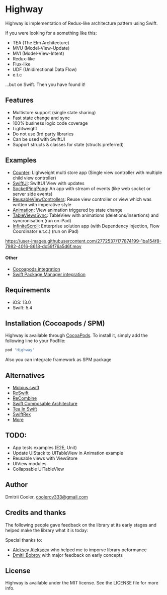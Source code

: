 # Highway

Highway is implementation of Redux-like architecture pattern using Swift.

If you were looking for a something like this: 
- TEA (The Elm Architecture)
- MVU (Model-View-Update)
- MVI (Model-View-Intent)
- Redux-like
- Flux-like
- UDF (Unidirectional Data Flow)
- e.t.c

...but on Swift. Then you have found it!

## Features

- Multistore support (single state sharing)
- Fast state change and sync
- 100% business logic code coverage
- Lightweight
- Do not use 3rd party libraries
- Can be used with SwiftUI
- Support structs & classes for state (structs preferred)

## Examples

- [Counter](https://github.com/cooler333/Highway/tree/main/Examples/Counter): Lighweight multi store app (Single view controller with multiple child view controller)
- [SwiftUI](https://github.com/cooler333/Highway/blob/main/Examples/Counter/Counter/UILayer/Main/View/MainView.swift): SwiftUI View with updates
- [SocketPingPong](https://github.com/cooler333/Highway/tree/main/Examples/SocketPingPong): An app with stream of events (like web socket or server side events)
- [ReusableViewControllers](https://github.com/cooler333/Highway/tree/main/Examples/ReusableViewControllers): Reuse view controller or view which was written with imperative style
- [Animation](https://github.com/cooler333/Highway/tree/main/Examples/Animation): View animation triggered by state change
- [TableViewsSync](https://github.com/cooler333/Highway/tree/main/Examples/AnimatedEditableList): TableView with animations (deletions/insertions) and syncronisation (run on iPad)
- [InfiniteScroll](https://github.com/cooler333/Highway/tree/main/Examples/InfiniteScroll): Enterprise solution app (with Dependency Injection, Flow Coordinator e.t.c.) (run on iPad)

https://user-images.githubusercontent.com/2772537/177874199-1ba154f8-7982-4016-8618-dc59f76a5d6f.mov

#### Other
- [Cocoapods integration](https://github.com/cooler333/Highway/tree/main/Examples/PodExample)
- [Swift Package Manager integration](https://github.com/cooler333/Highway/tree/main/Examples/SPMExample)

## Requirements

- iOS: 13.0
- Swift: 5.4

## Installation (Cocoapods / SPM)

Highway is available through [CocoaPods](https://cocoapods.org). To install
it, simply add the following line to your Podfile:

```ruby
pod 'Highway'
```

Also you can integrate framework as SPM package

## Alternatives
- [Mobius.swift](https://github.com/spotify/Mobius.swift)
- [ReSwift](https://github.com/ReSwift/ReSwift)
- [ReCombine](https://github.com/ReCombine/ReCombine)
- [Swift Composable Architecture](https://github.com/pointfreeco/swift-composable-architecture)
- [Tea In Swift](https://github.com/chriseidhof/tea-in-swift)
- [SwiftRex](https://github.com/SwiftRex/SwiftRex)
- [More](https://github.com/onmyway133/awesome-ios-architecture#unidirectional-data-flow)

## TODO:

- App tests examples (E2E, Unit)
- Update UIStack to UITableView in Animation example
- Reusable views with ViewStore
- UIView modules
- Collapsable UITableView

## Author

Dmitrii Cooler, coolerov333@gmail.com

## Credits and thanks

The following people gave feedback on the library at its early stages and helped make the library what it is today:

Special thanks to:

- [Aleksey Alekseev](https://github.com/joyalex) who helped me to imporve library peformance
- [Dmitii Bobrov](https://github.com/dimabobrov) with major feedback on early concepts 

## License

Highway is available under the MIT license. See the LICENSE file for more info.
